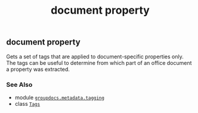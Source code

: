 ﻿---
title: document property
second_title: GroupDocs.Metadata for Python via .NET API References
description: 
type: docs
url: /python-net/groupdocs.metadata.tagging/tags/document/
is_root: false
weight: 50
---

## document property


Gets a set of tags that are applied to document-specific properties only. 
The tags can be useful to determine from which part of an office document a property was extracted.

### See Also
* module [`groupdocs.metadata.tagging`](../../)
* class [`Tags`](/metadata/python-net/groupdocs.metadata.tagging/tags)

